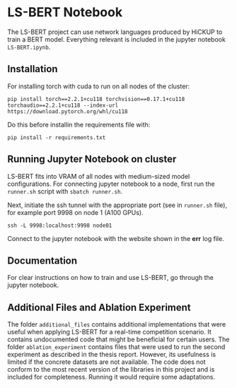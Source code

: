 # LS-BERT Notebook
The LS-BERT project can use network languages produced by HiCKUP to train a BERT model. Everything relevant is included in the jupyter notebook ```LS-BERT.ipynb```.

## Installation
For installing torch with cuda to run on all nodes of the cluster:

```
pip install torch==2.2.1+cu118 torchvision==0.17.1+cu118 torchaudio==2.2.1+cu118 --index-url https://download.pytorch.org/whl/cu118
```

Do this before installin the requirements file with:
```
pip install -r requirements.txt
```

## Running Jupyter Notebook on cluster
LS-BERT fits into VRAM of all nodes with medium-sized model configurations. For connecting jupyter notebook to a node, first run the ```runner.sh``` script with ```sbatch runner.sh```.

Next, initiate the ssh tunnel with the appropriate port (see in ```runner.sh``` file), for example port 9998 on node 1 (A100 GPUs).
```
ssh -L 9998:localhost:9998 node01
```

Connect to the jupyter notebook with the website shown in the **err** log file.

## Documentation
For clear instructions on how to train and use LS-BERT, go through the jupyter notebook.

## Additional Files and Ablation Experiment
The folder ```additional_files``` contains additional implementations that were useful when applying LS-BERT for a real-time competition scenario. It contains undocumented code that might be beneficial for certain users. The folder ```ablation_experiment``` contains files that were used to run the second experiment as described in the thesis report. However, its usefulness is limited if the concrete datasets are not available. The code does not conform to the most recent version of the libraries in this project and is included for completeness. Running it would require some adaptations. 